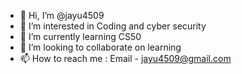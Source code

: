 - 👋 Hi, I’m @jayu4509
- 👀 I’m interested in Coding and cyber security
- 🌱 I’m currently learning CS50
- 💞️ I’m looking to collaborate on learning 
- 📫 How to reach me : Email - jayu4509@gmail.com

<!---
jayu4509/jayu4509 is a ✨ special ✨ repository because its `README.md` (this file) appears on your GitHub profile.
You can click the Preview link to take a look at your changes.
--->
